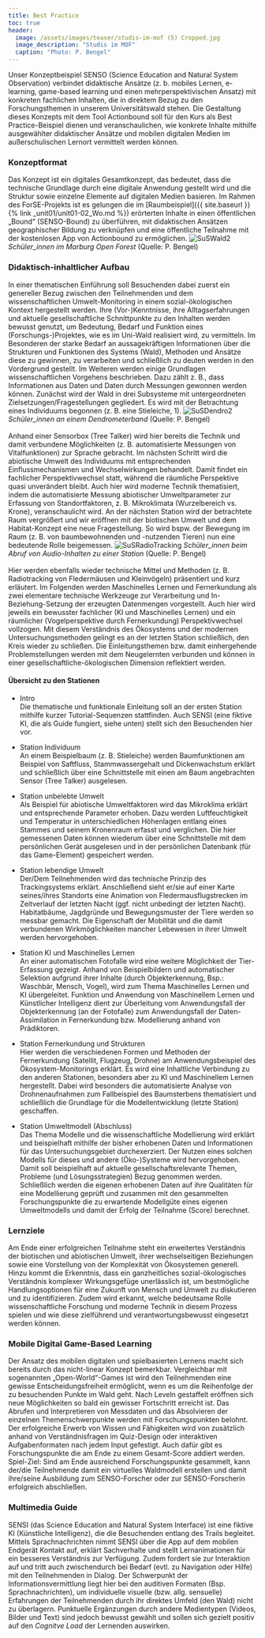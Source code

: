 ```yaml
---
title: Best Practice
toc: true
header:
  image: /assets/images/teaser/studis-im-mof (5) Cropped.jpg
  image_description: "Studis im MOF"
  caption: "Photo: P. Bengel"
---
```


Unser Konzeptbeispiel SENSO (Science Education and Natural System Observation) verbindet didaktische Ansätze (z. b. mobiles Lernen, e-learning, game-based learning und einen mehrperspektivischen Ansatz) mit konkreten fachlichen Inhalten, die in direktem Bezug zu den Forschungsthemen in unserem Universitätswald stehen. Die Gestaltung dieses Konzepts mit dem Tool Actionbound soll für den Kurs als Best Practice-Beispiel dienen und veranschaulichen, wie konkrete Inhalte mithilfe ausgewählter didaktischer Ansätze und mobilen digitalen Medien im außerschulischen Lernort vermittelt werden können. 
<!--more-->

### Konzeptformat

Das Konzept ist ein digitales Gesamtkonzept, das bedeutet, dass die technische Grundlage durch eine digitale Anwendung gestellt wird und die Struktur sowie einzelne Elemente auf digitalen Medien basieren. Im Rahmen des ForSE-Projekts ist es gelungen die im [Raumbeispiel]({{ site.baseurl }}{% link _unit01/unit01-02_Wo.md %}) erörterten Inhalte in einen öffentlichen „Bound“ (SENSO-Bound) zu überführen, mit didaktischen Ansätzen geographischer Bildung zu verknüpfen und eine öffentliche Teilnahme mit der kostenlosen App von Actionbound zu ermöglichen. 
![SuSWald2]({{site.baseurl}}/assets/images/SuSWald2.jpg) 
*Schüler_innen im Marburg Open Forest* (Quelle: P. Bengel)<br>

### Didaktisch-inhaltlicher Aufbau

In einer thematischen Einführung soll Besuchenden dabei zuerst ein genereller Bezug zwischen den Teilnehmenden und dem wissenschaftlichen Umwelt-Monitoring in einem sozial-ökologischen Kontext hergestellt werden. Ihre (Vor-)Kenntnisse, ihre Alltagserfahrungen und aktuelle gesellschaftliche Schnittpunkte zu den Inhalten werden bewusst genutzt, um Bedeutung, Bedarf und Funktion eines (Forschungs-)Projektes, wie es im Uni-Wald realisiert wird, zu vermitteln. Im Besonderen der starke Bedarf an aussagekräftigen Informationen über die Strukturen und Funktionen des Systems (Wald), Methoden und Ansätze diese zu gewinnen, zu verarbeiten und schließlich zu deuten werden in den Vordergrund gestellt. Im Weiteren werden einige Grundlagen wissenschaftlichen Vorgehens beschrieben. Dazu zählt z. B., dass Informationen aus Daten und Daten durch Messungen gewonnen werden können. Zunächst wird der Wald in drei Subsysteme mit untergeordneten Zielsetzungen/Fragestellungen gegliedert. Es wird mit der Betrachtung eines Individuums begonnen (z. B. eine Stieleiche, 1).
![SuSDendro2]({{site.baseurl}}/assets/images/SuSDendro2.jpg) 
*Schüler_innen an einem Dendrometerband* (Quelle: P. Bengel)<br><br>
Anhand einer Sensorbox (Tree Talker) wird hier bereits die Technik und damit verbundene Möglichkeiten (z. B. automatisierte Messungen von Vitalfunktionen) zur Sprache gebracht. Im nächsten Schritt wird die abiotische Umwelt des Individuums mit entsprechenden Einflussmechanismen und Wechselwirkungen behandelt. Damit findet ein fachlicher Perspektivwechsel statt, während die räumliche Perspektive quasi unverändert bleibt. Auch hier wird moderne Technik thematisiert, indem die automatisierte Messung abiotischer Umweltparameter zur Erfassung von Standortfaktoren, z. B. Mikroklimata (Wurzelbereich vs. Krone), veranschaulicht wird. An der nächsten Station wird der betrachtete Raum vergrößert und wir eröffnen mit der biotischen Umwelt und dem Habitat-Konzept eine neue Fragestellung. So wird bspw. der Bewegung im Raum (z. B. von baumbewohnenden und -nutzenden Tieren) nun eine bedeutende Rolle beigemessen.
![SuSRadioTracking]({{site.baseurl}}/assets/images/SuSRadioTracking.jpg) 
*Schüler_innen beim Abruf von Audio-Inhalten zu einer Station* (Quelle: P. Bengel)<br><br>
Hier werden ebenfalls wieder technische Mittel und Methoden (z. B. Radiotracking von Fledermäusen und Kleinvögeln) präsentiert und kurz erläutert. Im Folgenden werden Maschinelles Lernen und Fernerkundung als zwei elementare technische Werkzeuge zur Verarbeitung und In-Beziehung-Setzung der erzeugten Datenmengen vorgestellt. Auch hier wird jeweils ein bewusster fachlicher (KI und Maschinelles Lernen) und ein räumlicher (Vogelperspektive durch Fernerkundung) Perspektivwechsel vollzogen. Mit diesem Verständnis des Ökosystems und der modernen Untersuchungsmethoden gelingt es an der letzten Station schließlich, den Kreis wieder zu schließen. Die Einleitungsthemen bzw. damit einhergehende Problemstellungen werden mit dem Neugelernten verbunden und können in einer gesellschaftliche-ökologischen Dimension reflektiert werden.  

#### Übersicht zu den Stationen

* Intro<br>
Die thematische und funktionale Einleitung soll an der ersten Station mithilfe kurzer Tutorial-Sequenzen stattfinden. Auch SENSI (eine fiktive KI, die als Guide fungiert, siehe unten) stellt sich den Besuchenden hier vor.

* Station Individuum<br>
An einem Beispielbaum (z. B. Stieleiche) werden Baumfunktionen am Beispiel von Saftfluss, Stammwassergehalt und Dickenwachstum erklärt und schließlich über eine Schnittstelle mit einen am Baum angebrachten Sensor (Tree Talker) ausgelesen. 

* Station unbelebte Umwelt<br>
Als Beispiel für abiotische Umweltfaktoren wird das Mikroklima erklärt und entsprechende Parameter erhoben. Dazu werden Luftfeuchtigkeit und Temperatur in unterschiedlichen Höhenlagen entlang eines Stammes und seinem Kronenraum erfasst und verglichen.
Die hier gemessenen Daten können wiederum über eine Schnittstelle mit dem persönlichen Gerät ausgelesen und in der persönlichen Datenbank (für das Game-Element) gespeichert werden.

* Station lebendige Umwelt<br>
Der/Dem Teilnehmenden wird das technische Prinzip des Trackingsystems erklärt. Anschließend sieht er/sie auf einer Karte seines/ihres Standorts eine Animation von Fledermausflugstrecken im Zeitverlauf der letzten Nacht (ggf. nicht unbedingt der letzten Nacht). Habitatbäume, Jagdgründe und Bewegungsmuster der Tiere werden so messbar gemacht. Die Eigenschaft der Mobilität und die damit verbundenen Wirkmöglichkeiten mancher Lebewesen in ihrer Umwelt werden hervorgehoben.

* Station KI und Maschinelles Lernen<br>
An einer automatischen Fotofalle wird eine weitere Möglichkeit der Tier-Erfassung gezeigt. Anhand von Beispielbildern und automatischer Selektion aufgrund ihrer Inhalte (durch Objekterkennung, Bsp.: Waschbär, Mensch, Vogel), wird zum Thema Maschinelles Lernen und KI übergeleitet. Funktion und Anwendung von Maschinellem Lernen und Künstlicher Intelligenz dient zur Überleitung vom Anwendungsfall der Objekterkennung (an der Fotofalle) zum Anwendungsfall der Daten-Assimilation in Fernerkundung bzw. Modellierung anhand von Prädiktoren. 

* Station Fernerkundung und Strukturen<br>
Hier werden die verschiedenen Formen und Methoden der Fernerkundung (Satellit, Flugzeug, Drohne) am Anwendungsbeispiel des Ökosystem-Monitorings erklärt. Es wird eine Inhaltliche Verbindung zu den anderen Stationen, besonders aber zu KI und Maschinellem Lernen hergestellt. Dabei wird besonders die automatisierte Analyse von Drohnenaufnahmen zum Fallbeispiel des Baumsterbens thematisiert und schließlich die Grundlage für die Modellentwicklung (letzte Station) geschaffen.

* Station Umweltmodell (Abschluss)<br>
Das Thema Modelle und die wissenschaftliche Modellierung wird erklärt und beispielhaft mithilfe der bisher erhobenen Daten und Informationen für das Untersuchungsgebiet durchexerziert. Der Nutzen eines solchen Modells für dieses und andere (Öko-)Systeme wird hervorgehoben. Damit soll beispielhaft auf aktuelle gesellschaftsrelevante Themen, Probleme (und Lösungsstrategien) Bezug genommen werden. Schließlich werden die eigenen erhobenen Daten auf ihre Qualitäten für eine Modellierung geprüft und zusammen mit den gesammelten Forschungspunkte die zu erwartende Modellgüte eines eigenen Umweltmodells und damit der Erfolg der Teilnahme (Score) berechnet.
### Lernziele
Am Ende einer erfolgreichen Teilnahme steht ein erweitertes Verständnis der biotischen und abiotischen Umwelt, ihrer wechselseitigen Beziehungen sowie eine Vorstellung von der Komplexität von Ökosystemen generell. Hinzu kommt die Erkenntnis, dass ein ganzheitliches sozial-ökologisches Verständnis komplexer Wirkungsgefüge unerlässlich ist, um bestmögliche Handlungsoptionen für eine Zukunft von Mensch und Umwelt zu diskutieren und zu identifizieren. Zudem wird erkannt, welche bedeutsame Rolle wissenschaftliche Forschung und moderne Technik in diesem Prozess spielen und wie diese zielführend und verantwortungsbewusst eingesetzt werden können.
### Mobile Digital Game-Based Learning 
Der Ansatz des mobilen digitalen und spielbasierten Lernens macht sich bereits durch das nicht-linear Konzept bemerkbar. Vergleichbar mit sogenannten „Open-World“-Games ist wird den Teilnehmenden eine gewisse Entscheidungsfreiheit ermöglicht, wenn es um die Reihenfolge der zu besuchenden Punkte im Wald geht. Nach Leveln gestaffelt eröffnen sich neue Möglichkeiten so bald ein gewisser Fortschritt erreicht ist. Das Abrufen und Interpretieren von Messdaten und das Absolvieren der einzelnen Themenschwerpunkte werden mit Forschungspunkten belohnt. Der erfolgreiche Erwerb von Wissen und Fähigkeiten wird von zusätzlich anhand von Verständnisfragen im Quiz-Design oder interaktiven Aufgabenformaten nach jedem Input gefestigt. Auch dafür gibt es Forschungspunkte die am Ende zu einem Gesamt-Score addiert werden. Spiel-Ziel: Sind am Ende ausreichend Forschungspunkte gesammelt, kann der/die Teilnehmende damit ein virtuelles Waldmodell erstellen und damit ihre/seine Ausbildung zum SENSO-Forscher oder zur SENSO-Forscherin erfolgreich abschließen.
### Multimedia Guide
SENSI (das Science Education and Natural System Interface) ist eine fiktive KI (Künstliche Intelligenz), die die Besuchenden entlang des Trails begleitet. Mittels Sprachnachrichten nimmt SENSI über die App auf dem mobilen Endgerät Kontakt auf, erklärt Sachverhalte und stellt Lernanimationen für ein besseres Verständnis zur Verfügung. Zudem fordert sie zur Interaktion auf und tritt auch zwischendurch bei Bedarf (evtl. zu Navigation oder Hilfe) mit den Teilnehmenden in Dialog. Der Schwerpunkt der Informationsvermittlung liegt hier bei den auditiven Formaten (Bsp. Sprachnachrichten), um individuelle visuelle (bzw. allg. sensuelle) Erfahrungen der Teilnehmenden durch ihr direktes Umfeld (den Wald) nicht zu überlagern. Punktuelle Ergänzungen durch andere Medientypen (Videos, Bilder und Text) sind jedoch bewusst gewählt und sollen sich gezielt positiv auf den *Cognitve Load* der Lernenden auswirken. 

